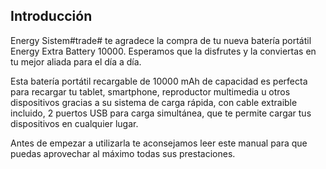 ## Introducción

Energy Sistem#trade# te agradece la compra de tu nueva batería portátil Energy Extra Battery 10000. Esperamos que la disfrutes y la conviertas en tu mejor aliada para el día a día.

Esta batería portátil recargable de 10000 mAh de capacidad es perfecta para recargar tu tablet, smartphone, reproductor multimedia u otros dispositivos gracias a su sistema de carga rápida, con cable extraible incluido, 2 puertos USB para carga simultánea, que te permite cargar tus dispositivos en cualquier lugar.

Antes de empezar a utilizarla te aconsejamos leer este manual para que puedas aprovechar al máximo todas sus prestaciones.
